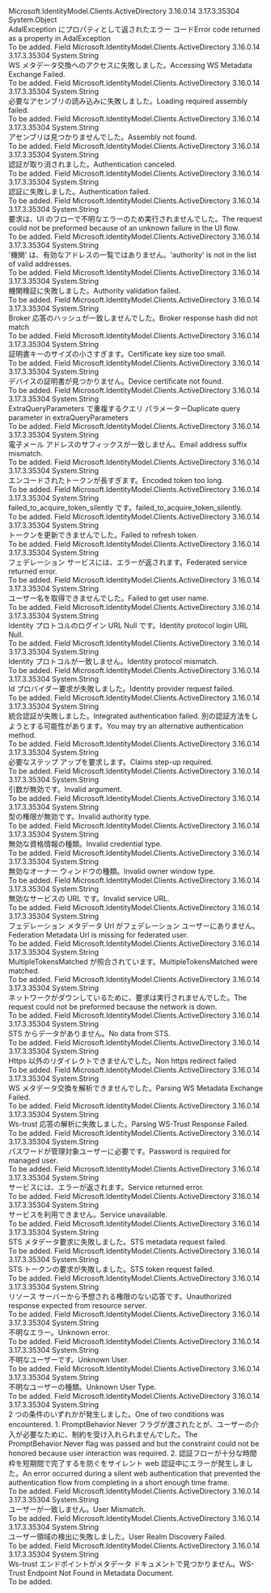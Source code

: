 <Type Name="AdalError" FullName="Microsoft.IdentityModel.Clients.ActiveDirectory.AdalError">
  <TypeSignature Language="C#" Value="public static class AdalError" />
  <TypeSignature Language="ILAsm" Value=".class public auto ansi abstract sealed beforefieldinit AdalError extends System.Object" />
  <TypeSignature Language="DocId" Value="T:Microsoft.IdentityModel.Clients.ActiveDirectory.AdalError" />
  <TypeSignature Language="VB.NET" Value="Public Class AdalError" />
  <TypeSignature Language="F#" Value="type AdalError = class" />
  <AssemblyInfo>
    <AssemblyName>Microsoft.IdentityModel.Clients.ActiveDirectory</AssemblyName>
    <AssemblyVersion>3.16.0.14</AssemblyVersion>
    <AssemblyVersion>3.17.3.35304</AssemblyVersion>
  </AssemblyInfo>
  <Base>
    <BaseTypeName>System.Object</BaseTypeName>
  </Base>
  <Interfaces />
  <Docs>
    <summary>
            <span data-ttu-id="854f4-101">AdalException にプロパティとして返されたエラー コード</span><span class="sxs-lookup"><span data-stu-id="854f4-101">Error code returned as a property in AdalException</span></span>
            </summary>
    <remarks>To be added.</remarks>
  </Docs>
  <Members>
    <Member MemberName="AccessingWsMetadataExchangeFailed">
      <MemberSignature Language="C#" Value="public const string AccessingWsMetadataExchangeFailed;" />
      <MemberSignature Language="ILAsm" Value=".field public static literal string AccessingWsMetadataExchangeFailed" />
      <MemberSignature Language="DocId" Value="F:Microsoft.IdentityModel.Clients.ActiveDirectory.AdalError.AccessingWsMetadataExchangeFailed" />
      <MemberSignature Language="VB.NET" Value="Public Const AccessingWsMetadataExchangeFailed As String " />
      <MemberSignature Language="F#" Value="val mutable AccessingWsMetadataExchangeFailed : string" Usage="Microsoft.IdentityModel.Clients.ActiveDirectory.AdalError.AccessingWsMetadataExchangeFailed" />
      <MemberType>Field</MemberType>
      <AssemblyInfo>
        <AssemblyName>Microsoft.IdentityModel.Clients.ActiveDirectory</AssemblyName>
        <AssemblyVersion>3.16.0.14</AssemblyVersion>
        <AssemblyVersion>3.17.3.35304</AssemblyVersion>
      </AssemblyInfo>
      <ReturnValue>
        <ReturnType>System.String</ReturnType>
      </ReturnValue>
      <Docs>
        <summary>
            <span data-ttu-id="854f4-102">WS メタデータ交換へのアクセスに失敗しました。</span><span class="sxs-lookup"><span data-stu-id="854f4-102">Accessing WS Metadata Exchange Failed.</span></span>
            </summary>
        <remarks>To be added.</remarks>
      </Docs>
    </Member>
    <Member MemberName="AssemblyLoadFailed">
      <MemberSignature Language="C#" Value="public const string AssemblyLoadFailed;" />
      <MemberSignature Language="ILAsm" Value=".field public static literal string AssemblyLoadFailed" />
      <MemberSignature Language="DocId" Value="F:Microsoft.IdentityModel.Clients.ActiveDirectory.AdalError.AssemblyLoadFailed" />
      <MemberSignature Language="VB.NET" Value="Public Const AssemblyLoadFailed As String " />
      <MemberSignature Language="F#" Value="val mutable AssemblyLoadFailed : string" Usage="Microsoft.IdentityModel.Clients.ActiveDirectory.AdalError.AssemblyLoadFailed" />
      <MemberType>Field</MemberType>
      <AssemblyInfo>
        <AssemblyName>Microsoft.IdentityModel.Clients.ActiveDirectory</AssemblyName>
        <AssemblyVersion>3.16.0.14</AssemblyVersion>
        <AssemblyVersion>3.17.3.35304</AssemblyVersion>
      </AssemblyInfo>
      <ReturnValue>
        <ReturnType>System.String</ReturnType>
      </ReturnValue>
      <Docs>
        <summary>
            <span data-ttu-id="854f4-103">必要なアセンブリの読み込みに失敗しました。</span><span class="sxs-lookup"><span data-stu-id="854f4-103">Loading required assembly failed.</span></span>
            </summary>
        <remarks>To be added.</remarks>
      </Docs>
    </Member>
    <Member MemberName="AssemblyNotFound">
      <MemberSignature Language="C#" Value="public const string AssemblyNotFound;" />
      <MemberSignature Language="ILAsm" Value=".field public static literal string AssemblyNotFound" />
      <MemberSignature Language="DocId" Value="F:Microsoft.IdentityModel.Clients.ActiveDirectory.AdalError.AssemblyNotFound" />
      <MemberSignature Language="VB.NET" Value="Public Const AssemblyNotFound As String " />
      <MemberSignature Language="F#" Value="val mutable AssemblyNotFound : string" Usage="Microsoft.IdentityModel.Clients.ActiveDirectory.AdalError.AssemblyNotFound" />
      <MemberType>Field</MemberType>
      <AssemblyInfo>
        <AssemblyName>Microsoft.IdentityModel.Clients.ActiveDirectory</AssemblyName>
        <AssemblyVersion>3.16.0.14</AssemblyVersion>
        <AssemblyVersion>3.17.3.35304</AssemblyVersion>
      </AssemblyInfo>
      <ReturnValue>
        <ReturnType>System.String</ReturnType>
      </ReturnValue>
      <Docs>
        <summary>
            <span data-ttu-id="854f4-104">アセンブリは見つかりませんでした。</span><span class="sxs-lookup"><span data-stu-id="854f4-104">Assembly not found.</span></span>
            </summary>
        <remarks>To be added.</remarks>
      </Docs>
    </Member>
    <Member MemberName="AuthenticationCanceled">
      <MemberSignature Language="C#" Value="public const string AuthenticationCanceled;" />
      <MemberSignature Language="ILAsm" Value=".field public static literal string AuthenticationCanceled" />
      <MemberSignature Language="DocId" Value="F:Microsoft.IdentityModel.Clients.ActiveDirectory.AdalError.AuthenticationCanceled" />
      <MemberSignature Language="VB.NET" Value="Public Const AuthenticationCanceled As String " />
      <MemberSignature Language="F#" Value="val mutable AuthenticationCanceled : string" Usage="Microsoft.IdentityModel.Clients.ActiveDirectory.AdalError.AuthenticationCanceled" />
      <MemberType>Field</MemberType>
      <AssemblyInfo>
        <AssemblyName>Microsoft.IdentityModel.Clients.ActiveDirectory</AssemblyName>
        <AssemblyVersion>3.16.0.14</AssemblyVersion>
        <AssemblyVersion>3.17.3.35304</AssemblyVersion>
      </AssemblyInfo>
      <ReturnValue>
        <ReturnType>System.String</ReturnType>
      </ReturnValue>
      <Docs>
        <summary>
            <span data-ttu-id="854f4-105">認証が取り消されました。</span><span class="sxs-lookup"><span data-stu-id="854f4-105">Authentication canceled.</span></span>
            </summary>
        <remarks>To be added.</remarks>
      </Docs>
    </Member>
    <Member MemberName="AuthenticationFailed">
      <MemberSignature Language="C#" Value="public const string AuthenticationFailed;" />
      <MemberSignature Language="ILAsm" Value=".field public static literal string AuthenticationFailed" />
      <MemberSignature Language="DocId" Value="F:Microsoft.IdentityModel.Clients.ActiveDirectory.AdalError.AuthenticationFailed" />
      <MemberSignature Language="VB.NET" Value="Public Const AuthenticationFailed As String " />
      <MemberSignature Language="F#" Value="val mutable AuthenticationFailed : string" Usage="Microsoft.IdentityModel.Clients.ActiveDirectory.AdalError.AuthenticationFailed" />
      <MemberType>Field</MemberType>
      <AssemblyInfo>
        <AssemblyName>Microsoft.IdentityModel.Clients.ActiveDirectory</AssemblyName>
        <AssemblyVersion>3.16.0.14</AssemblyVersion>
        <AssemblyVersion>3.17.3.35304</AssemblyVersion>
      </AssemblyInfo>
      <ReturnValue>
        <ReturnType>System.String</ReturnType>
      </ReturnValue>
      <Docs>
        <summary>
            <span data-ttu-id="854f4-106">認証に失敗しました。</span><span class="sxs-lookup"><span data-stu-id="854f4-106">Authentication failed.</span></span>
            </summary>
        <remarks>To be added.</remarks>
      </Docs>
    </Member>
    <Member MemberName="AuthenticationUiFailed">
      <MemberSignature Language="C#" Value="public const string AuthenticationUiFailed;" />
      <MemberSignature Language="ILAsm" Value=".field public static literal string AuthenticationUiFailed" />
      <MemberSignature Language="DocId" Value="F:Microsoft.IdentityModel.Clients.ActiveDirectory.AdalError.AuthenticationUiFailed" />
      <MemberSignature Language="VB.NET" Value="Public Const AuthenticationUiFailed As String " />
      <MemberSignature Language="F#" Value="val mutable AuthenticationUiFailed : string" Usage="Microsoft.IdentityModel.Clients.ActiveDirectory.AdalError.AuthenticationUiFailed" />
      <MemberType>Field</MemberType>
      <AssemblyInfo>
        <AssemblyName>Microsoft.IdentityModel.Clients.ActiveDirectory</AssemblyName>
        <AssemblyVersion>3.16.0.14</AssemblyVersion>
        <AssemblyVersion>3.17.3.35304</AssemblyVersion>
      </AssemblyInfo>
      <ReturnValue>
        <ReturnType>System.String</ReturnType>
      </ReturnValue>
      <Docs>
        <summary>
            <span data-ttu-id="854f4-107">要求は、UI のフローで不明なエラーのため実行されませんでした。</span><span class="sxs-lookup"><span data-stu-id="854f4-107">The request could not be preformed because of an unknown failure in the UI flow.</span></span>
            </summary>
        <remarks>To be added.</remarks>
      </Docs>
    </Member>
    <Member MemberName="AuthorityNotInValidList">
      <MemberSignature Language="C#" Value="public const string AuthorityNotInValidList;" />
      <MemberSignature Language="ILAsm" Value=".field public static literal string AuthorityNotInValidList" />
      <MemberSignature Language="DocId" Value="F:Microsoft.IdentityModel.Clients.ActiveDirectory.AdalError.AuthorityNotInValidList" />
      <MemberSignature Language="VB.NET" Value="Public Const AuthorityNotInValidList As String " />
      <MemberSignature Language="F#" Value="val mutable AuthorityNotInValidList : string" Usage="Microsoft.IdentityModel.Clients.ActiveDirectory.AdalError.AuthorityNotInValidList" />
      <MemberType>Field</MemberType>
      <AssemblyInfo>
        <AssemblyName>Microsoft.IdentityModel.Clients.ActiveDirectory</AssemblyName>
        <AssemblyVersion>3.16.0.14</AssemblyVersion>
        <AssemblyVersion>3.17.3.35304</AssemblyVersion>
      </AssemblyInfo>
      <ReturnValue>
        <ReturnType>System.String</ReturnType>
      </ReturnValue>
      <Docs>
        <summary>
            <span data-ttu-id="854f4-108">'機関' は、有効なアドレスの一覧ではありません。</span><span class="sxs-lookup"><span data-stu-id="854f4-108">'authority' is not in the list of valid addresses.</span></span>
            </summary>
        <remarks>To be added.</remarks>
      </Docs>
    </Member>
    <Member MemberName="AuthorityValidationFailed">
      <MemberSignature Language="C#" Value="public const string AuthorityValidationFailed;" />
      <MemberSignature Language="ILAsm" Value=".field public static literal string AuthorityValidationFailed" />
      <MemberSignature Language="DocId" Value="F:Microsoft.IdentityModel.Clients.ActiveDirectory.AdalError.AuthorityValidationFailed" />
      <MemberSignature Language="VB.NET" Value="Public Const AuthorityValidationFailed As String " />
      <MemberSignature Language="F#" Value="val mutable AuthorityValidationFailed : string" Usage="Microsoft.IdentityModel.Clients.ActiveDirectory.AdalError.AuthorityValidationFailed" />
      <MemberType>Field</MemberType>
      <AssemblyInfo>
        <AssemblyName>Microsoft.IdentityModel.Clients.ActiveDirectory</AssemblyName>
        <AssemblyVersion>3.16.0.14</AssemblyVersion>
        <AssemblyVersion>3.17.3.35304</AssemblyVersion>
      </AssemblyInfo>
      <ReturnValue>
        <ReturnType>System.String</ReturnType>
      </ReturnValue>
      <Docs>
        <summary>
            <span data-ttu-id="854f4-109">機関検証に失敗しました。</span><span class="sxs-lookup"><span data-stu-id="854f4-109">Authority validation failed.</span></span>
            </summary>
        <remarks>To be added.</remarks>
      </Docs>
    </Member>
    <Member MemberName="BrokerReponseHashMismatch">
      <MemberSignature Language="C#" Value="public const string BrokerReponseHashMismatch;" />
      <MemberSignature Language="ILAsm" Value=".field public static literal string BrokerReponseHashMismatch" />
      <MemberSignature Language="DocId" Value="F:Microsoft.IdentityModel.Clients.ActiveDirectory.AdalError.BrokerReponseHashMismatch" />
      <MemberSignature Language="VB.NET" Value="Public Const BrokerReponseHashMismatch As String " />
      <MemberSignature Language="F#" Value="val mutable BrokerReponseHashMismatch : string" Usage="Microsoft.IdentityModel.Clients.ActiveDirectory.AdalError.BrokerReponseHashMismatch" />
      <MemberType>Field</MemberType>
      <AssemblyInfo>
        <AssemblyName>Microsoft.IdentityModel.Clients.ActiveDirectory</AssemblyName>
        <AssemblyVersion>3.16.0.14</AssemblyVersion>
        <AssemblyVersion>3.17.3.35304</AssemblyVersion>
      </AssemblyInfo>
      <ReturnValue>
        <ReturnType>System.String</ReturnType>
      </ReturnValue>
      <Docs>
        <summary>
            <span data-ttu-id="854f4-110">Broker 応答のハッシュが一致しませんでした。</span><span class="sxs-lookup"><span data-stu-id="854f4-110">Broker response hash did not match</span></span>
            </summary>
        <remarks>To be added.</remarks>
      </Docs>
    </Member>
    <Member MemberName="CertificateKeySizeTooSmall">
      <MemberSignature Language="C#" Value="public const string CertificateKeySizeTooSmall;" />
      <MemberSignature Language="ILAsm" Value=".field public static literal string CertificateKeySizeTooSmall" />
      <MemberSignature Language="DocId" Value="F:Microsoft.IdentityModel.Clients.ActiveDirectory.AdalError.CertificateKeySizeTooSmall" />
      <MemberSignature Language="VB.NET" Value="Public Const CertificateKeySizeTooSmall As String " />
      <MemberSignature Language="F#" Value="val mutable CertificateKeySizeTooSmall : string" Usage="Microsoft.IdentityModel.Clients.ActiveDirectory.AdalError.CertificateKeySizeTooSmall" />
      <MemberType>Field</MemberType>
      <AssemblyInfo>
        <AssemblyName>Microsoft.IdentityModel.Clients.ActiveDirectory</AssemblyName>
        <AssemblyVersion>3.16.0.14</AssemblyVersion>
        <AssemblyVersion>3.17.3.35304</AssemblyVersion>
      </AssemblyInfo>
      <ReturnValue>
        <ReturnType>System.String</ReturnType>
      </ReturnValue>
      <Docs>
        <summary>
            <span data-ttu-id="854f4-111">証明書キーのサイズの小さすぎます。</span><span class="sxs-lookup"><span data-stu-id="854f4-111">Certificate key size too small.</span></span>
            </summary>
        <remarks>To be added.</remarks>
      </Docs>
    </Member>
    <Member MemberName="DeviceCertificateNotFound">
      <MemberSignature Language="C#" Value="public const string DeviceCertificateNotFound;" />
      <MemberSignature Language="ILAsm" Value=".field public static literal string DeviceCertificateNotFound" />
      <MemberSignature Language="DocId" Value="F:Microsoft.IdentityModel.Clients.ActiveDirectory.AdalError.DeviceCertificateNotFound" />
      <MemberSignature Language="VB.NET" Value="Public Const DeviceCertificateNotFound As String " />
      <MemberSignature Language="F#" Value="val mutable DeviceCertificateNotFound : string" Usage="Microsoft.IdentityModel.Clients.ActiveDirectory.AdalError.DeviceCertificateNotFound" />
      <MemberType>Field</MemberType>
      <AssemblyInfo>
        <AssemblyName>Microsoft.IdentityModel.Clients.ActiveDirectory</AssemblyName>
        <AssemblyVersion>3.16.0.14</AssemblyVersion>
        <AssemblyVersion>3.17.3.35304</AssemblyVersion>
      </AssemblyInfo>
      <ReturnValue>
        <ReturnType>System.String</ReturnType>
      </ReturnValue>
      <Docs>
        <summary>
            <span data-ttu-id="854f4-112">デバイスの証明書が見つかりません。</span><span class="sxs-lookup"><span data-stu-id="854f4-112">Device certificate not found.</span></span>
            </summary>
        <remarks>To be added.</remarks>
      </Docs>
    </Member>
    <Member MemberName="DuplicateQueryParameter">
      <MemberSignature Language="C#" Value="public const string DuplicateQueryParameter;" />
      <MemberSignature Language="ILAsm" Value=".field public static literal string DuplicateQueryParameter" />
      <MemberSignature Language="DocId" Value="F:Microsoft.IdentityModel.Clients.ActiveDirectory.AdalError.DuplicateQueryParameter" />
      <MemberSignature Language="VB.NET" Value="Public Const DuplicateQueryParameter As String " />
      <MemberSignature Language="F#" Value="val mutable DuplicateQueryParameter : string" Usage="Microsoft.IdentityModel.Clients.ActiveDirectory.AdalError.DuplicateQueryParameter" />
      <MemberType>Field</MemberType>
      <AssemblyInfo>
        <AssemblyName>Microsoft.IdentityModel.Clients.ActiveDirectory</AssemblyName>
        <AssemblyVersion>3.16.0.14</AssemblyVersion>
        <AssemblyVersion>3.17.3.35304</AssemblyVersion>
      </AssemblyInfo>
      <ReturnValue>
        <ReturnType>System.String</ReturnType>
      </ReturnValue>
      <Docs>
        <summary>
            <span data-ttu-id="854f4-113">ExtraQueryParameters で重複するクエリ パラメーター</span><span class="sxs-lookup"><span data-stu-id="854f4-113">Duplicate query parameter in extraQueryParameters</span></span>
            </summary>
        <remarks>To be added.</remarks>
      </Docs>
    </Member>
    <Member MemberName="EmailAddressSuffixMismatch">
      <MemberSignature Language="C#" Value="public const string EmailAddressSuffixMismatch;" />
      <MemberSignature Language="ILAsm" Value=".field public static literal string EmailAddressSuffixMismatch" />
      <MemberSignature Language="DocId" Value="F:Microsoft.IdentityModel.Clients.ActiveDirectory.AdalError.EmailAddressSuffixMismatch" />
      <MemberSignature Language="VB.NET" Value="Public Const EmailAddressSuffixMismatch As String " />
      <MemberSignature Language="F#" Value="val mutable EmailAddressSuffixMismatch : string" Usage="Microsoft.IdentityModel.Clients.ActiveDirectory.AdalError.EmailAddressSuffixMismatch" />
      <MemberType>Field</MemberType>
      <AssemblyInfo>
        <AssemblyName>Microsoft.IdentityModel.Clients.ActiveDirectory</AssemblyName>
        <AssemblyVersion>3.16.0.14</AssemblyVersion>
        <AssemblyVersion>3.17.3.35304</AssemblyVersion>
      </AssemblyInfo>
      <ReturnValue>
        <ReturnType>System.String</ReturnType>
      </ReturnValue>
      <Docs>
        <summary>
            <span data-ttu-id="854f4-114">電子メール アドレスのサフィックスが一致しません。</span><span class="sxs-lookup"><span data-stu-id="854f4-114">Email address suffix mismatch.</span></span>
            </summary>
        <remarks>To be added.</remarks>
      </Docs>
    </Member>
    <Member MemberName="EncodedTokenTooLong">
      <MemberSignature Language="C#" Value="public const string EncodedTokenTooLong;" />
      <MemberSignature Language="ILAsm" Value=".field public static literal string EncodedTokenTooLong" />
      <MemberSignature Language="DocId" Value="F:Microsoft.IdentityModel.Clients.ActiveDirectory.AdalError.EncodedTokenTooLong" />
      <MemberSignature Language="VB.NET" Value="Public Const EncodedTokenTooLong As String " />
      <MemberSignature Language="F#" Value="val mutable EncodedTokenTooLong : string" Usage="Microsoft.IdentityModel.Clients.ActiveDirectory.AdalError.EncodedTokenTooLong" />
      <MemberType>Field</MemberType>
      <AssemblyInfo>
        <AssemblyName>Microsoft.IdentityModel.Clients.ActiveDirectory</AssemblyName>
        <AssemblyVersion>3.16.0.14</AssemblyVersion>
        <AssemblyVersion>3.17.3.35304</AssemblyVersion>
      </AssemblyInfo>
      <ReturnValue>
        <ReturnType>System.String</ReturnType>
      </ReturnValue>
      <Docs>
        <summary>
            <span data-ttu-id="854f4-115">エンコードされたトークンが長すぎます。</span><span class="sxs-lookup"><span data-stu-id="854f4-115">Encoded token too long.</span></span>
            </summary>
        <remarks>To be added.</remarks>
      </Docs>
    </Member>
    <Member MemberName="FailedToAcquireTokenSilently">
      <MemberSignature Language="C#" Value="public const string FailedToAcquireTokenSilently;" />
      <MemberSignature Language="ILAsm" Value=".field public static literal string FailedToAcquireTokenSilently" />
      <MemberSignature Language="DocId" Value="F:Microsoft.IdentityModel.Clients.ActiveDirectory.AdalError.FailedToAcquireTokenSilently" />
      <MemberSignature Language="VB.NET" Value="Public Const FailedToAcquireTokenSilently As String " />
      <MemberSignature Language="F#" Value="val mutable FailedToAcquireTokenSilently : string" Usage="Microsoft.IdentityModel.Clients.ActiveDirectory.AdalError.FailedToAcquireTokenSilently" />
      <MemberType>Field</MemberType>
      <AssemblyInfo>
        <AssemblyName>Microsoft.IdentityModel.Clients.ActiveDirectory</AssemblyName>
        <AssemblyVersion>3.16.0.14</AssemblyVersion>
        <AssemblyVersion>3.17.3.35304</AssemblyVersion>
      </AssemblyInfo>
      <ReturnValue>
        <ReturnType>System.String</ReturnType>
      </ReturnValue>
      <Docs>
        <summary>
            <span data-ttu-id="854f4-116">failed_to_acquire_token_silently です。</span><span class="sxs-lookup"><span data-stu-id="854f4-116">failed_to_acquire_token_silently.</span></span>
            </summary>
        <remarks>To be added.</remarks>
      </Docs>
    </Member>
    <Member MemberName="FailedToRefreshToken">
      <MemberSignature Language="C#" Value="public const string FailedToRefreshToken;" />
      <MemberSignature Language="ILAsm" Value=".field public static literal string FailedToRefreshToken" />
      <MemberSignature Language="DocId" Value="F:Microsoft.IdentityModel.Clients.ActiveDirectory.AdalError.FailedToRefreshToken" />
      <MemberSignature Language="VB.NET" Value="Public Const FailedToRefreshToken As String " />
      <MemberSignature Language="F#" Value="val mutable FailedToRefreshToken : string" Usage="Microsoft.IdentityModel.Clients.ActiveDirectory.AdalError.FailedToRefreshToken" />
      <MemberType>Field</MemberType>
      <AssemblyInfo>
        <AssemblyName>Microsoft.IdentityModel.Clients.ActiveDirectory</AssemblyName>
        <AssemblyVersion>3.16.0.14</AssemblyVersion>
        <AssemblyVersion>3.17.3.35304</AssemblyVersion>
      </AssemblyInfo>
      <ReturnValue>
        <ReturnType>System.String</ReturnType>
      </ReturnValue>
      <Docs>
        <summary>
            <span data-ttu-id="854f4-117">トークンを更新できませんでした。</span><span class="sxs-lookup"><span data-stu-id="854f4-117">Failed to refresh token.</span></span>
            </summary>
        <remarks>To be added.</remarks>
      </Docs>
    </Member>
    <Member MemberName="FederatedServiceReturnedError">
      <MemberSignature Language="C#" Value="public const string FederatedServiceReturnedError;" />
      <MemberSignature Language="ILAsm" Value=".field public static literal string FederatedServiceReturnedError" />
      <MemberSignature Language="DocId" Value="F:Microsoft.IdentityModel.Clients.ActiveDirectory.AdalError.FederatedServiceReturnedError" />
      <MemberSignature Language="VB.NET" Value="Public Const FederatedServiceReturnedError As String " />
      <MemberSignature Language="F#" Value="val mutable FederatedServiceReturnedError : string" Usage="Microsoft.IdentityModel.Clients.ActiveDirectory.AdalError.FederatedServiceReturnedError" />
      <MemberType>Field</MemberType>
      <AssemblyInfo>
        <AssemblyName>Microsoft.IdentityModel.Clients.ActiveDirectory</AssemblyName>
        <AssemblyVersion>3.16.0.14</AssemblyVersion>
        <AssemblyVersion>3.17.3.35304</AssemblyVersion>
      </AssemblyInfo>
      <ReturnValue>
        <ReturnType>System.String</ReturnType>
      </ReturnValue>
      <Docs>
        <summary>
            <span data-ttu-id="854f4-118">フェデレーション サービスには、エラーが返されます。</span><span class="sxs-lookup"><span data-stu-id="854f4-118">Federated service returned error.</span></span>
            </summary>
        <remarks>To be added.</remarks>
      </Docs>
    </Member>
    <Member MemberName="GetUserNameFailed">
      <MemberSignature Language="C#" Value="public const string GetUserNameFailed;" />
      <MemberSignature Language="ILAsm" Value=".field public static literal string GetUserNameFailed" />
      <MemberSignature Language="DocId" Value="F:Microsoft.IdentityModel.Clients.ActiveDirectory.AdalError.GetUserNameFailed" />
      <MemberSignature Language="VB.NET" Value="Public Const GetUserNameFailed As String " />
      <MemberSignature Language="F#" Value="val mutable GetUserNameFailed : string" Usage="Microsoft.IdentityModel.Clients.ActiveDirectory.AdalError.GetUserNameFailed" />
      <MemberType>Field</MemberType>
      <AssemblyInfo>
        <AssemblyName>Microsoft.IdentityModel.Clients.ActiveDirectory</AssemblyName>
        <AssemblyVersion>3.16.0.14</AssemblyVersion>
        <AssemblyVersion>3.17.3.35304</AssemblyVersion>
      </AssemblyInfo>
      <ReturnValue>
        <ReturnType>System.String</ReturnType>
      </ReturnValue>
      <Docs>
        <summary>
            <span data-ttu-id="854f4-119">ユーザー名を取得できませんでした。</span><span class="sxs-lookup"><span data-stu-id="854f4-119">Failed to get user name.</span></span>
            </summary>
        <remarks>To be added.</remarks>
      </Docs>
    </Member>
    <Member MemberName="IdentityProtocolLoginUrlNull">
      <MemberSignature Language="C#" Value="public const string IdentityProtocolLoginUrlNull;" />
      <MemberSignature Language="ILAsm" Value=".field public static literal string IdentityProtocolLoginUrlNull" />
      <MemberSignature Language="DocId" Value="F:Microsoft.IdentityModel.Clients.ActiveDirectory.AdalError.IdentityProtocolLoginUrlNull" />
      <MemberSignature Language="VB.NET" Value="Public Const IdentityProtocolLoginUrlNull As String " />
      <MemberSignature Language="F#" Value="val mutable IdentityProtocolLoginUrlNull : string" Usage="Microsoft.IdentityModel.Clients.ActiveDirectory.AdalError.IdentityProtocolLoginUrlNull" />
      <MemberType>Field</MemberType>
      <AssemblyInfo>
        <AssemblyName>Microsoft.IdentityModel.Clients.ActiveDirectory</AssemblyName>
        <AssemblyVersion>3.16.0.14</AssemblyVersion>
        <AssemblyVersion>3.17.3.35304</AssemblyVersion>
      </AssemblyInfo>
      <ReturnValue>
        <ReturnType>System.String</ReturnType>
      </ReturnValue>
      <Docs>
        <summary>
            <span data-ttu-id="854f4-120">Identity プロトコルのログイン URL Null です。</span><span class="sxs-lookup"><span data-stu-id="854f4-120">Identity protocol login URL Null.</span></span>
            </summary>
        <remarks>To be added.</remarks>
      </Docs>
    </Member>
    <Member MemberName="IdentityProtocolMismatch">
      <MemberSignature Language="C#" Value="public const string IdentityProtocolMismatch;" />
      <MemberSignature Language="ILAsm" Value=".field public static literal string IdentityProtocolMismatch" />
      <MemberSignature Language="DocId" Value="F:Microsoft.IdentityModel.Clients.ActiveDirectory.AdalError.IdentityProtocolMismatch" />
      <MemberSignature Language="VB.NET" Value="Public Const IdentityProtocolMismatch As String " />
      <MemberSignature Language="F#" Value="val mutable IdentityProtocolMismatch : string" Usage="Microsoft.IdentityModel.Clients.ActiveDirectory.AdalError.IdentityProtocolMismatch" />
      <MemberType>Field</MemberType>
      <AssemblyInfo>
        <AssemblyName>Microsoft.IdentityModel.Clients.ActiveDirectory</AssemblyName>
        <AssemblyVersion>3.16.0.14</AssemblyVersion>
        <AssemblyVersion>3.17.3.35304</AssemblyVersion>
      </AssemblyInfo>
      <ReturnValue>
        <ReturnType>System.String</ReturnType>
      </ReturnValue>
      <Docs>
        <summary>
            <span data-ttu-id="854f4-121">Identity プロトコルが一致しません。</span><span class="sxs-lookup"><span data-stu-id="854f4-121">Identity protocol mismatch.</span></span>
            </summary>
        <remarks>To be added.</remarks>
      </Docs>
    </Member>
    <Member MemberName="IdentityProviderRequestFailed">
      <MemberSignature Language="C#" Value="public const string IdentityProviderRequestFailed;" />
      <MemberSignature Language="ILAsm" Value=".field public static literal string IdentityProviderRequestFailed" />
      <MemberSignature Language="DocId" Value="F:Microsoft.IdentityModel.Clients.ActiveDirectory.AdalError.IdentityProviderRequestFailed" />
      <MemberSignature Language="VB.NET" Value="Public Const IdentityProviderRequestFailed As String " />
      <MemberSignature Language="F#" Value="val mutable IdentityProviderRequestFailed : string" Usage="Microsoft.IdentityModel.Clients.ActiveDirectory.AdalError.IdentityProviderRequestFailed" />
      <MemberType>Field</MemberType>
      <AssemblyInfo>
        <AssemblyName>Microsoft.IdentityModel.Clients.ActiveDirectory</AssemblyName>
        <AssemblyVersion>3.16.0.14</AssemblyVersion>
        <AssemblyVersion>3.17.3.35304</AssemblyVersion>
      </AssemblyInfo>
      <ReturnValue>
        <ReturnType>System.String</ReturnType>
      </ReturnValue>
      <Docs>
        <summary>
            <span data-ttu-id="854f4-122">Id プロバイダー要求が失敗しました。</span><span class="sxs-lookup"><span data-stu-id="854f4-122">Identity provider request failed.</span></span>
            </summary>
        <remarks>To be added.</remarks>
      </Docs>
    </Member>
    <Member MemberName="IntegratedAuthFailed">
      <MemberSignature Language="C#" Value="public const string IntegratedAuthFailed;" />
      <MemberSignature Language="ILAsm" Value=".field public static literal string IntegratedAuthFailed" />
      <MemberSignature Language="DocId" Value="F:Microsoft.IdentityModel.Clients.ActiveDirectory.AdalError.IntegratedAuthFailed" />
      <MemberSignature Language="VB.NET" Value="Public Const IntegratedAuthFailed As String " />
      <MemberSignature Language="F#" Value="val mutable IntegratedAuthFailed : string" Usage="Microsoft.IdentityModel.Clients.ActiveDirectory.AdalError.IntegratedAuthFailed" />
      <MemberType>Field</MemberType>
      <AssemblyInfo>
        <AssemblyName>Microsoft.IdentityModel.Clients.ActiveDirectory</AssemblyName>
        <AssemblyVersion>3.16.0.14</AssemblyVersion>
        <AssemblyVersion>3.17.3.35304</AssemblyVersion>
      </AssemblyInfo>
      <ReturnValue>
        <ReturnType>System.String</ReturnType>
      </ReturnValue>
      <Docs>
        <summary>
            <span data-ttu-id="854f4-123">統合認証が失敗しました。</span><span class="sxs-lookup"><span data-stu-id="854f4-123">Integrated authentication failed.</span></span> <span data-ttu-id="854f4-124">別の認証方法をしようとする可能性があります。</span><span class="sxs-lookup"><span data-stu-id="854f4-124">You may try an alternative authentication method.</span></span>
            </summary>
        <remarks>To be added.</remarks>
      </Docs>
    </Member>
    <Member MemberName="InteractionRequired">
      <MemberSignature Language="C#" Value="public const string InteractionRequired;" />
      <MemberSignature Language="ILAsm" Value=".field public static literal string InteractionRequired" />
      <MemberSignature Language="DocId" Value="F:Microsoft.IdentityModel.Clients.ActiveDirectory.AdalError.InteractionRequired" />
      <MemberSignature Language="VB.NET" Value="Public Const InteractionRequired As String " />
      <MemberSignature Language="F#" Value="val mutable InteractionRequired : string" Usage="Microsoft.IdentityModel.Clients.ActiveDirectory.AdalError.InteractionRequired" />
      <MemberType>Field</MemberType>
      <AssemblyInfo>
        <AssemblyName>Microsoft.IdentityModel.Clients.ActiveDirectory</AssemblyName>
        <AssemblyVersion>3.16.0.14</AssemblyVersion>
        <AssemblyVersion>3.17.3.35304</AssemblyVersion>
      </AssemblyInfo>
      <ReturnValue>
        <ReturnType>System.String</ReturnType>
      </ReturnValue>
      <Docs>
        <summary>
            <span data-ttu-id="854f4-125">必要なステップ アップを要求します。</span><span class="sxs-lookup"><span data-stu-id="854f4-125">Claims step-up required.</span></span>
            </summary>
        <remarks>To be added.</remarks>
      </Docs>
    </Member>
    <Member MemberName="InvalidArgument">
      <MemberSignature Language="C#" Value="public const string InvalidArgument;" />
      <MemberSignature Language="ILAsm" Value=".field public static literal string InvalidArgument" />
      <MemberSignature Language="DocId" Value="F:Microsoft.IdentityModel.Clients.ActiveDirectory.AdalError.InvalidArgument" />
      <MemberSignature Language="VB.NET" Value="Public Const InvalidArgument As String " />
      <MemberSignature Language="F#" Value="val mutable InvalidArgument : string" Usage="Microsoft.IdentityModel.Clients.ActiveDirectory.AdalError.InvalidArgument" />
      <MemberType>Field</MemberType>
      <AssemblyInfo>
        <AssemblyName>Microsoft.IdentityModel.Clients.ActiveDirectory</AssemblyName>
        <AssemblyVersion>3.16.0.14</AssemblyVersion>
        <AssemblyVersion>3.17.3.35304</AssemblyVersion>
      </AssemblyInfo>
      <ReturnValue>
        <ReturnType>System.String</ReturnType>
      </ReturnValue>
      <Docs>
        <summary>
            <span data-ttu-id="854f4-126">引数が無効です。</span><span class="sxs-lookup"><span data-stu-id="854f4-126">Invalid argument.</span></span>
            </summary>
        <remarks>To be added.</remarks>
      </Docs>
    </Member>
    <Member MemberName="InvalidAuthorityType">
      <MemberSignature Language="C#" Value="public const string InvalidAuthorityType;" />
      <MemberSignature Language="ILAsm" Value=".field public static literal string InvalidAuthorityType" />
      <MemberSignature Language="DocId" Value="F:Microsoft.IdentityModel.Clients.ActiveDirectory.AdalError.InvalidAuthorityType" />
      <MemberSignature Language="VB.NET" Value="Public Const InvalidAuthorityType As String " />
      <MemberSignature Language="F#" Value="val mutable InvalidAuthorityType : string" Usage="Microsoft.IdentityModel.Clients.ActiveDirectory.AdalError.InvalidAuthorityType" />
      <MemberType>Field</MemberType>
      <AssemblyInfo>
        <AssemblyName>Microsoft.IdentityModel.Clients.ActiveDirectory</AssemblyName>
        <AssemblyVersion>3.16.0.14</AssemblyVersion>
        <AssemblyVersion>3.17.3.35304</AssemblyVersion>
      </AssemblyInfo>
      <ReturnValue>
        <ReturnType>System.String</ReturnType>
      </ReturnValue>
      <Docs>
        <summary>
            <span data-ttu-id="854f4-127">型の権限が無効です。</span><span class="sxs-lookup"><span data-stu-id="854f4-127">Invalid authority type.</span></span>
            </summary>
        <remarks>To be added.</remarks>
      </Docs>
    </Member>
    <Member MemberName="InvalidCredentialType">
      <MemberSignature Language="C#" Value="public const string InvalidCredentialType;" />
      <MemberSignature Language="ILAsm" Value=".field public static literal string InvalidCredentialType" />
      <MemberSignature Language="DocId" Value="F:Microsoft.IdentityModel.Clients.ActiveDirectory.AdalError.InvalidCredentialType" />
      <MemberSignature Language="VB.NET" Value="Public Const InvalidCredentialType As String " />
      <MemberSignature Language="F#" Value="val mutable InvalidCredentialType : string" Usage="Microsoft.IdentityModel.Clients.ActiveDirectory.AdalError.InvalidCredentialType" />
      <MemberType>Field</MemberType>
      <AssemblyInfo>
        <AssemblyName>Microsoft.IdentityModel.Clients.ActiveDirectory</AssemblyName>
        <AssemblyVersion>3.16.0.14</AssemblyVersion>
        <AssemblyVersion>3.17.3.35304</AssemblyVersion>
      </AssemblyInfo>
      <ReturnValue>
        <ReturnType>System.String</ReturnType>
      </ReturnValue>
      <Docs>
        <summary>
            <span data-ttu-id="854f4-128">無効な資格情報の種類。</span><span class="sxs-lookup"><span data-stu-id="854f4-128">Invalid credential type.</span></span>
            </summary>
        <remarks>To be added.</remarks>
      </Docs>
    </Member>
    <Member MemberName="InvalidOwnerWindowType">
      <MemberSignature Language="C#" Value="public const string InvalidOwnerWindowType;" />
      <MemberSignature Language="ILAsm" Value=".field public static literal string InvalidOwnerWindowType" />
      <MemberSignature Language="DocId" Value="F:Microsoft.IdentityModel.Clients.ActiveDirectory.AdalError.InvalidOwnerWindowType" />
      <MemberSignature Language="VB.NET" Value="Public Const InvalidOwnerWindowType As String " />
      <MemberSignature Language="F#" Value="val mutable InvalidOwnerWindowType : string" Usage="Microsoft.IdentityModel.Clients.ActiveDirectory.AdalError.InvalidOwnerWindowType" />
      <MemberType>Field</MemberType>
      <AssemblyInfo>
        <AssemblyName>Microsoft.IdentityModel.Clients.ActiveDirectory</AssemblyName>
        <AssemblyVersion>3.16.0.14</AssemblyVersion>
        <AssemblyVersion>3.17.3.35304</AssemblyVersion>
      </AssemblyInfo>
      <ReturnValue>
        <ReturnType>System.String</ReturnType>
      </ReturnValue>
      <Docs>
        <summary>
            <span data-ttu-id="854f4-129">無効なオーナー ウィンドウの種類。</span><span class="sxs-lookup"><span data-stu-id="854f4-129">Invalid owner window type.</span></span>
            </summary>
        <remarks>To be added.</remarks>
      </Docs>
    </Member>
    <Member MemberName="InvalidServiceUrl">
      <MemberSignature Language="C#" Value="public const string InvalidServiceUrl;" />
      <MemberSignature Language="ILAsm" Value=".field public static literal string InvalidServiceUrl" />
      <MemberSignature Language="DocId" Value="F:Microsoft.IdentityModel.Clients.ActiveDirectory.AdalError.InvalidServiceUrl" />
      <MemberSignature Language="VB.NET" Value="Public Const InvalidServiceUrl As String " />
      <MemberSignature Language="F#" Value="val mutable InvalidServiceUrl : string" Usage="Microsoft.IdentityModel.Clients.ActiveDirectory.AdalError.InvalidServiceUrl" />
      <MemberType>Field</MemberType>
      <AssemblyInfo>
        <AssemblyName>Microsoft.IdentityModel.Clients.ActiveDirectory</AssemblyName>
        <AssemblyVersion>3.16.0.14</AssemblyVersion>
        <AssemblyVersion>3.17.3.35304</AssemblyVersion>
      </AssemblyInfo>
      <ReturnValue>
        <ReturnType>System.String</ReturnType>
      </ReturnValue>
      <Docs>
        <summary>
            <span data-ttu-id="854f4-130">無効なサービスの URL です。</span><span class="sxs-lookup"><span data-stu-id="854f4-130">Invalid service URL.</span></span>
            </summary>
        <remarks>To be added.</remarks>
      </Docs>
    </Member>
    <Member MemberName="MissingFederationMetadataUrl">
      <MemberSignature Language="C#" Value="public const string MissingFederationMetadataUrl;" />
      <MemberSignature Language="ILAsm" Value=".field public static literal string MissingFederationMetadataUrl" />
      <MemberSignature Language="DocId" Value="F:Microsoft.IdentityModel.Clients.ActiveDirectory.AdalError.MissingFederationMetadataUrl" />
      <MemberSignature Language="VB.NET" Value="Public Const MissingFederationMetadataUrl As String " />
      <MemberSignature Language="F#" Value="val mutable MissingFederationMetadataUrl : string" Usage="Microsoft.IdentityModel.Clients.ActiveDirectory.AdalError.MissingFederationMetadataUrl" />
      <MemberType>Field</MemberType>
      <AssemblyInfo>
        <AssemblyName>Microsoft.IdentityModel.Clients.ActiveDirectory</AssemblyName>
        <AssemblyVersion>3.16.0.14</AssemblyVersion>
        <AssemblyVersion>3.17.3.35304</AssemblyVersion>
      </AssemblyInfo>
      <ReturnValue>
        <ReturnType>System.String</ReturnType>
      </ReturnValue>
      <Docs>
        <summary>
            <span data-ttu-id="854f4-131">フェデレーション メタデータ Url がフェデレーション ユーザーにありません。</span><span class="sxs-lookup"><span data-stu-id="854f4-131">Federation Metadata Url is missing for federated user.</span></span>
            </summary>
        <remarks>To be added.</remarks>
      </Docs>
    </Member>
    <Member MemberName="MultipleTokensMatched">
      <MemberSignature Language="C#" Value="public const string MultipleTokensMatched;" />
      <MemberSignature Language="ILAsm" Value=".field public static literal string MultipleTokensMatched" />
      <MemberSignature Language="DocId" Value="F:Microsoft.IdentityModel.Clients.ActiveDirectory.AdalError.MultipleTokensMatched" />
      <MemberSignature Language="VB.NET" Value="Public Const MultipleTokensMatched As String " />
      <MemberSignature Language="F#" Value="val mutable MultipleTokensMatched : string" Usage="Microsoft.IdentityModel.Clients.ActiveDirectory.AdalError.MultipleTokensMatched" />
      <MemberType>Field</MemberType>
      <AssemblyInfo>
        <AssemblyName>Microsoft.IdentityModel.Clients.ActiveDirectory</AssemblyName>
        <AssemblyVersion>3.16.0.14</AssemblyVersion>
        <AssemblyVersion>3.17.3.35304</AssemblyVersion>
      </AssemblyInfo>
      <ReturnValue>
        <ReturnType>System.String</ReturnType>
      </ReturnValue>
      <Docs>
        <summary>
            <span data-ttu-id="854f4-132">MultipleTokensMatched が照合されています。</span><span class="sxs-lookup"><span data-stu-id="854f4-132">MultipleTokensMatched were matched.</span></span>
            </summary>
        <remarks>To be added.</remarks>
      </Docs>
    </Member>
    <Member MemberName="NetworkNotAvailable">
      <MemberSignature Language="C#" Value="public const string NetworkNotAvailable;" />
      <MemberSignature Language="ILAsm" Value=".field public static literal string NetworkNotAvailable" />
      <MemberSignature Language="DocId" Value="F:Microsoft.IdentityModel.Clients.ActiveDirectory.AdalError.NetworkNotAvailable" />
      <MemberSignature Language="VB.NET" Value="Public Const NetworkNotAvailable As String " />
      <MemberSignature Language="F#" Value="val mutable NetworkNotAvailable : string" Usage="Microsoft.IdentityModel.Clients.ActiveDirectory.AdalError.NetworkNotAvailable" />
      <MemberType>Field</MemberType>
      <AssemblyInfo>
        <AssemblyName>Microsoft.IdentityModel.Clients.ActiveDirectory</AssemblyName>
        <AssemblyVersion>3.16.0.14</AssemblyVersion>
        <AssemblyVersion>3.17.3.35304</AssemblyVersion>
      </AssemblyInfo>
      <ReturnValue>
        <ReturnType>System.String</ReturnType>
      </ReturnValue>
      <Docs>
        <summary>
            <span data-ttu-id="854f4-133">ネットワークがダウンしているために、要求は実行されませんでした。</span><span class="sxs-lookup"><span data-stu-id="854f4-133">The request could not be preformed because the network is down.</span></span>
            </summary>
        <remarks>To be added.</remarks>
      </Docs>
    </Member>
    <Member MemberName="NoDataFromSts">
      <MemberSignature Language="C#" Value="public const string NoDataFromSts;" />
      <MemberSignature Language="ILAsm" Value=".field public static literal string NoDataFromSts" />
      <MemberSignature Language="DocId" Value="F:Microsoft.IdentityModel.Clients.ActiveDirectory.AdalError.NoDataFromSts" />
      <MemberSignature Language="VB.NET" Value="Public Const NoDataFromSts As String " />
      <MemberSignature Language="F#" Value="val mutable NoDataFromSts : string" Usage="Microsoft.IdentityModel.Clients.ActiveDirectory.AdalError.NoDataFromSts" />
      <MemberType>Field</MemberType>
      <AssemblyInfo>
        <AssemblyName>Microsoft.IdentityModel.Clients.ActiveDirectory</AssemblyName>
        <AssemblyVersion>3.16.0.14</AssemblyVersion>
        <AssemblyVersion>3.17.3.35304</AssemblyVersion>
      </AssemblyInfo>
      <ReturnValue>
        <ReturnType>System.String</ReturnType>
      </ReturnValue>
      <Docs>
        <summary>
            <span data-ttu-id="854f4-134">STS からデータがありません。</span><span class="sxs-lookup"><span data-stu-id="854f4-134">No data from STS.</span></span>
            </summary>
        <remarks>To be added.</remarks>
      </Docs>
    </Member>
    <Member MemberName="NonHttpsRedirectNotSupported">
      <MemberSignature Language="C#" Value="public const string NonHttpsRedirectNotSupported;" />
      <MemberSignature Language="ILAsm" Value=".field public static literal string NonHttpsRedirectNotSupported" />
      <MemberSignature Language="DocId" Value="F:Microsoft.IdentityModel.Clients.ActiveDirectory.AdalError.NonHttpsRedirectNotSupported" />
      <MemberSignature Language="VB.NET" Value="Public Const NonHttpsRedirectNotSupported As String " />
      <MemberSignature Language="F#" Value="val mutable NonHttpsRedirectNotSupported : string" Usage="Microsoft.IdentityModel.Clients.ActiveDirectory.AdalError.NonHttpsRedirectNotSupported" />
      <MemberType>Field</MemberType>
      <AssemblyInfo>
        <AssemblyName>Microsoft.IdentityModel.Clients.ActiveDirectory</AssemblyName>
        <AssemblyVersion>3.16.0.14</AssemblyVersion>
        <AssemblyVersion>3.17.3.35304</AssemblyVersion>
      </AssemblyInfo>
      <ReturnValue>
        <ReturnType>System.String</ReturnType>
      </ReturnValue>
      <Docs>
        <summary>
            <span data-ttu-id="854f4-135">Https 以外のリダイレクトできませんでした。</span><span class="sxs-lookup"><span data-stu-id="854f4-135">Non https redirect failed</span></span>
            </summary>
        <remarks>To be added.</remarks>
      </Docs>
    </Member>
    <Member MemberName="ParsingWsMetadataExchangeFailed">
      <MemberSignature Language="C#" Value="public const string ParsingWsMetadataExchangeFailed;" />
      <MemberSignature Language="ILAsm" Value=".field public static literal string ParsingWsMetadataExchangeFailed" />
      <MemberSignature Language="DocId" Value="F:Microsoft.IdentityModel.Clients.ActiveDirectory.AdalError.ParsingWsMetadataExchangeFailed" />
      <MemberSignature Language="VB.NET" Value="Public Const ParsingWsMetadataExchangeFailed As String " />
      <MemberSignature Language="F#" Value="val mutable ParsingWsMetadataExchangeFailed : string" Usage="Microsoft.IdentityModel.Clients.ActiveDirectory.AdalError.ParsingWsMetadataExchangeFailed" />
      <MemberType>Field</MemberType>
      <AssemblyInfo>
        <AssemblyName>Microsoft.IdentityModel.Clients.ActiveDirectory</AssemblyName>
        <AssemblyVersion>3.16.0.14</AssemblyVersion>
        <AssemblyVersion>3.17.3.35304</AssemblyVersion>
      </AssemblyInfo>
      <ReturnValue>
        <ReturnType>System.String</ReturnType>
      </ReturnValue>
      <Docs>
        <summary>
            <span data-ttu-id="854f4-136">WS メタデータ交換を解析できませんでした。</span><span class="sxs-lookup"><span data-stu-id="854f4-136">Parsing WS Metadata Exchange Failed.</span></span>
            </summary>
        <remarks>To be added.</remarks>
      </Docs>
    </Member>
    <Member MemberName="ParsingWsTrustResponseFailed">
      <MemberSignature Language="C#" Value="public const string ParsingWsTrustResponseFailed;" />
      <MemberSignature Language="ILAsm" Value=".field public static literal string ParsingWsTrustResponseFailed" />
      <MemberSignature Language="DocId" Value="F:Microsoft.IdentityModel.Clients.ActiveDirectory.AdalError.ParsingWsTrustResponseFailed" />
      <MemberSignature Language="VB.NET" Value="Public Const ParsingWsTrustResponseFailed As String " />
      <MemberSignature Language="F#" Value="val mutable ParsingWsTrustResponseFailed : string" Usage="Microsoft.IdentityModel.Clients.ActiveDirectory.AdalError.ParsingWsTrustResponseFailed" />
      <MemberType>Field</MemberType>
      <AssemblyInfo>
        <AssemblyName>Microsoft.IdentityModel.Clients.ActiveDirectory</AssemblyName>
        <AssemblyVersion>3.16.0.14</AssemblyVersion>
        <AssemblyVersion>3.17.3.35304</AssemblyVersion>
      </AssemblyInfo>
      <ReturnValue>
        <ReturnType>System.String</ReturnType>
      </ReturnValue>
      <Docs>
        <summary>
            <span data-ttu-id="854f4-137">Ws-trust 応答の解析に失敗しました。</span><span class="sxs-lookup"><span data-stu-id="854f4-137">Parsing WS-Trust Response Failed.</span></span>
            </summary>
        <remarks>To be added.</remarks>
      </Docs>
    </Member>
    <Member MemberName="PasswordRequiredForManagedUserError">
      <MemberSignature Language="C#" Value="public const string PasswordRequiredForManagedUserError;" />
      <MemberSignature Language="ILAsm" Value=".field public static literal string PasswordRequiredForManagedUserError" />
      <MemberSignature Language="DocId" Value="F:Microsoft.IdentityModel.Clients.ActiveDirectory.AdalError.PasswordRequiredForManagedUserError" />
      <MemberSignature Language="VB.NET" Value="Public Const PasswordRequiredForManagedUserError As String " />
      <MemberSignature Language="F#" Value="val mutable PasswordRequiredForManagedUserError : string" Usage="Microsoft.IdentityModel.Clients.ActiveDirectory.AdalError.PasswordRequiredForManagedUserError" />
      <MemberType>Field</MemberType>
      <AssemblyInfo>
        <AssemblyName>Microsoft.IdentityModel.Clients.ActiveDirectory</AssemblyName>
        <AssemblyVersion>3.16.0.14</AssemblyVersion>
        <AssemblyVersion>3.17.3.35304</AssemblyVersion>
      </AssemblyInfo>
      <ReturnValue>
        <ReturnType>System.String</ReturnType>
      </ReturnValue>
      <Docs>
        <summary>
            <span data-ttu-id="854f4-138">パスワードが管理対象ユーザーに必要です。</span><span class="sxs-lookup"><span data-stu-id="854f4-138">Password is required for managed user.</span></span>
            </summary>
        <remarks>To be added.</remarks>
      </Docs>
    </Member>
    <Member MemberName="ServiceReturnedError">
      <MemberSignature Language="C#" Value="public const string ServiceReturnedError;" />
      <MemberSignature Language="ILAsm" Value=".field public static literal string ServiceReturnedError" />
      <MemberSignature Language="DocId" Value="F:Microsoft.IdentityModel.Clients.ActiveDirectory.AdalError.ServiceReturnedError" />
      <MemberSignature Language="VB.NET" Value="Public Const ServiceReturnedError As String " />
      <MemberSignature Language="F#" Value="val mutable ServiceReturnedError : string" Usage="Microsoft.IdentityModel.Clients.ActiveDirectory.AdalError.ServiceReturnedError" />
      <MemberType>Field</MemberType>
      <AssemblyInfo>
        <AssemblyName>Microsoft.IdentityModel.Clients.ActiveDirectory</AssemblyName>
        <AssemblyVersion>3.16.0.14</AssemblyVersion>
        <AssemblyVersion>3.17.3.35304</AssemblyVersion>
      </AssemblyInfo>
      <ReturnValue>
        <ReturnType>System.String</ReturnType>
      </ReturnValue>
      <Docs>
        <summary>
            <span data-ttu-id="854f4-139">サービスには、エラーが返されます。</span><span class="sxs-lookup"><span data-stu-id="854f4-139">Service returned error.</span></span>
            </summary>
        <remarks>To be added.</remarks>
      </Docs>
    </Member>
    <Member MemberName="ServiceUnavailable">
      <MemberSignature Language="C#" Value="public const string ServiceUnavailable;" />
      <MemberSignature Language="ILAsm" Value=".field public static literal string ServiceUnavailable" />
      <MemberSignature Language="DocId" Value="F:Microsoft.IdentityModel.Clients.ActiveDirectory.AdalError.ServiceUnavailable" />
      <MemberSignature Language="VB.NET" Value="Public Const ServiceUnavailable As String " />
      <MemberSignature Language="F#" Value="val mutable ServiceUnavailable : string" Usage="Microsoft.IdentityModel.Clients.ActiveDirectory.AdalError.ServiceUnavailable" />
      <MemberType>Field</MemberType>
      <AssemblyInfo>
        <AssemblyName>Microsoft.IdentityModel.Clients.ActiveDirectory</AssemblyName>
        <AssemblyVersion>3.16.0.14</AssemblyVersion>
        <AssemblyVersion>3.17.3.35304</AssemblyVersion>
      </AssemblyInfo>
      <ReturnValue>
        <ReturnType>System.String</ReturnType>
      </ReturnValue>
      <Docs>
        <summary>
            <span data-ttu-id="854f4-140">サービスを利用できません。</span><span class="sxs-lookup"><span data-stu-id="854f4-140">Service unavailable.</span></span>
            </summary>
        <remarks>To be added.</remarks>
      </Docs>
    </Member>
    <Member MemberName="StsMetadataRequestFailed">
      <MemberSignature Language="C#" Value="public const string StsMetadataRequestFailed;" />
      <MemberSignature Language="ILAsm" Value=".field public static literal string StsMetadataRequestFailed" />
      <MemberSignature Language="DocId" Value="F:Microsoft.IdentityModel.Clients.ActiveDirectory.AdalError.StsMetadataRequestFailed" />
      <MemberSignature Language="VB.NET" Value="Public Const StsMetadataRequestFailed As String " />
      <MemberSignature Language="F#" Value="val mutable StsMetadataRequestFailed : string" Usage="Microsoft.IdentityModel.Clients.ActiveDirectory.AdalError.StsMetadataRequestFailed" />
      <MemberType>Field</MemberType>
      <AssemblyInfo>
        <AssemblyName>Microsoft.IdentityModel.Clients.ActiveDirectory</AssemblyName>
        <AssemblyVersion>3.16.0.14</AssemblyVersion>
        <AssemblyVersion>3.17.3.35304</AssemblyVersion>
      </AssemblyInfo>
      <ReturnValue>
        <ReturnType>System.String</ReturnType>
      </ReturnValue>
      <Docs>
        <summary>
            <span data-ttu-id="854f4-141">STS メタデータ要求に失敗しました。</span><span class="sxs-lookup"><span data-stu-id="854f4-141">STS metadata request failed.</span></span>
            </summary>
        <remarks>To be added.</remarks>
      </Docs>
    </Member>
    <Member MemberName="StsTokenRequestFailed">
      <MemberSignature Language="C#" Value="public const string StsTokenRequestFailed;" />
      <MemberSignature Language="ILAsm" Value=".field public static literal string StsTokenRequestFailed" />
      <MemberSignature Language="DocId" Value="F:Microsoft.IdentityModel.Clients.ActiveDirectory.AdalError.StsTokenRequestFailed" />
      <MemberSignature Language="VB.NET" Value="Public Const StsTokenRequestFailed As String " />
      <MemberSignature Language="F#" Value="val mutable StsTokenRequestFailed : string" Usage="Microsoft.IdentityModel.Clients.ActiveDirectory.AdalError.StsTokenRequestFailed" />
      <MemberType>Field</MemberType>
      <AssemblyInfo>
        <AssemblyName>Microsoft.IdentityModel.Clients.ActiveDirectory</AssemblyName>
        <AssemblyVersion>3.16.0.14</AssemblyVersion>
        <AssemblyVersion>3.17.3.35304</AssemblyVersion>
      </AssemblyInfo>
      <ReturnValue>
        <ReturnType>System.String</ReturnType>
      </ReturnValue>
      <Docs>
        <summary>
            <span data-ttu-id="854f4-142">STS トークンの要求が失敗しました。</span><span class="sxs-lookup"><span data-stu-id="854f4-142">STS token request failed.</span></span>
            </summary>
        <remarks>To be added.</remarks>
      </Docs>
    </Member>
    <Member MemberName="UnauthorizedResponseExpected">
      <MemberSignature Language="C#" Value="public const string UnauthorizedResponseExpected;" />
      <MemberSignature Language="ILAsm" Value=".field public static literal string UnauthorizedResponseExpected" />
      <MemberSignature Language="DocId" Value="F:Microsoft.IdentityModel.Clients.ActiveDirectory.AdalError.UnauthorizedResponseExpected" />
      <MemberSignature Language="VB.NET" Value="Public Const UnauthorizedResponseExpected As String " />
      <MemberSignature Language="F#" Value="val mutable UnauthorizedResponseExpected : string" Usage="Microsoft.IdentityModel.Clients.ActiveDirectory.AdalError.UnauthorizedResponseExpected" />
      <MemberType>Field</MemberType>
      <AssemblyInfo>
        <AssemblyName>Microsoft.IdentityModel.Clients.ActiveDirectory</AssemblyName>
        <AssemblyVersion>3.16.0.14</AssemblyVersion>
        <AssemblyVersion>3.17.3.35304</AssemblyVersion>
      </AssemblyInfo>
      <ReturnValue>
        <ReturnType>System.String</ReturnType>
      </ReturnValue>
      <Docs>
        <summary>
            <span data-ttu-id="854f4-143">リソース サーバーから予想される権限のない応答です。</span><span class="sxs-lookup"><span data-stu-id="854f4-143">Unauthorized response expected from resource server.</span></span>
            </summary>
        <remarks>To be added.</remarks>
      </Docs>
    </Member>
    <Member MemberName="Unknown">
      <MemberSignature Language="C#" Value="public const string Unknown;" />
      <MemberSignature Language="ILAsm" Value=".field public static literal string Unknown" />
      <MemberSignature Language="DocId" Value="F:Microsoft.IdentityModel.Clients.ActiveDirectory.AdalError.Unknown" />
      <MemberSignature Language="VB.NET" Value="Public Const Unknown As String " />
      <MemberSignature Language="F#" Value="val mutable Unknown : string" Usage="Microsoft.IdentityModel.Clients.ActiveDirectory.AdalError.Unknown" />
      <MemberType>Field</MemberType>
      <AssemblyInfo>
        <AssemblyName>Microsoft.IdentityModel.Clients.ActiveDirectory</AssemblyName>
        <AssemblyVersion>3.16.0.14</AssemblyVersion>
        <AssemblyVersion>3.17.3.35304</AssemblyVersion>
      </AssemblyInfo>
      <ReturnValue>
        <ReturnType>System.String</ReturnType>
      </ReturnValue>
      <Docs>
        <summary>
            <span data-ttu-id="854f4-144">不明なエラー。</span><span class="sxs-lookup"><span data-stu-id="854f4-144">Unknown error.</span></span>
            </summary>
        <remarks>To be added.</remarks>
      </Docs>
    </Member>
    <Member MemberName="UnknownUser">
      <MemberSignature Language="C#" Value="public const string UnknownUser;" />
      <MemberSignature Language="ILAsm" Value=".field public static literal string UnknownUser" />
      <MemberSignature Language="DocId" Value="F:Microsoft.IdentityModel.Clients.ActiveDirectory.AdalError.UnknownUser" />
      <MemberSignature Language="VB.NET" Value="Public Const UnknownUser As String " />
      <MemberSignature Language="F#" Value="val mutable UnknownUser : string" Usage="Microsoft.IdentityModel.Clients.ActiveDirectory.AdalError.UnknownUser" />
      <MemberType>Field</MemberType>
      <AssemblyInfo>
        <AssemblyName>Microsoft.IdentityModel.Clients.ActiveDirectory</AssemblyName>
        <AssemblyVersion>3.16.0.14</AssemblyVersion>
        <AssemblyVersion>3.17.3.35304</AssemblyVersion>
      </AssemblyInfo>
      <ReturnValue>
        <ReturnType>System.String</ReturnType>
      </ReturnValue>
      <Docs>
        <summary>
            <span data-ttu-id="854f4-145">不明なユーザーです。</span><span class="sxs-lookup"><span data-stu-id="854f4-145">Unknown User.</span></span>
            </summary>
        <remarks>To be added.</remarks>
      </Docs>
    </Member>
    <Member MemberName="UnknownUserType">
      <MemberSignature Language="C#" Value="public const string UnknownUserType;" />
      <MemberSignature Language="ILAsm" Value=".field public static literal string UnknownUserType" />
      <MemberSignature Language="DocId" Value="F:Microsoft.IdentityModel.Clients.ActiveDirectory.AdalError.UnknownUserType" />
      <MemberSignature Language="VB.NET" Value="Public Const UnknownUserType As String " />
      <MemberSignature Language="F#" Value="val mutable UnknownUserType : string" Usage="Microsoft.IdentityModel.Clients.ActiveDirectory.AdalError.UnknownUserType" />
      <MemberType>Field</MemberType>
      <AssemblyInfo>
        <AssemblyName>Microsoft.IdentityModel.Clients.ActiveDirectory</AssemblyName>
        <AssemblyVersion>3.16.0.14</AssemblyVersion>
        <AssemblyVersion>3.17.3.35304</AssemblyVersion>
      </AssemblyInfo>
      <ReturnValue>
        <ReturnType>System.String</ReturnType>
      </ReturnValue>
      <Docs>
        <summary>
            <span data-ttu-id="854f4-146">不明なユーザーの種類。</span><span class="sxs-lookup"><span data-stu-id="854f4-146">Unknown User Type.</span></span>
            </summary>
        <remarks>To be added.</remarks>
      </Docs>
    </Member>
    <Member MemberName="UserInteractionRequired">
      <MemberSignature Language="C#" Value="public const string UserInteractionRequired;" />
      <MemberSignature Language="ILAsm" Value=".field public static literal string UserInteractionRequired" />
      <MemberSignature Language="DocId" Value="F:Microsoft.IdentityModel.Clients.ActiveDirectory.AdalError.UserInteractionRequired" />
      <MemberSignature Language="VB.NET" Value="Public Const UserInteractionRequired As String " />
      <MemberSignature Language="F#" Value="val mutable UserInteractionRequired : string" Usage="Microsoft.IdentityModel.Clients.ActiveDirectory.AdalError.UserInteractionRequired" />
      <MemberType>Field</MemberType>
      <AssemblyInfo>
        <AssemblyName>Microsoft.IdentityModel.Clients.ActiveDirectory</AssemblyName>
        <AssemblyVersion>3.16.0.14</AssemblyVersion>
        <AssemblyVersion>3.17.3.35304</AssemblyVersion>
      </AssemblyInfo>
      <ReturnValue>
        <ReturnType>System.String</ReturnType>
      </ReturnValue>
      <Docs>
        <summary>
            <span data-ttu-id="854f4-147">2 つの条件のいずれかが発生しました。</span><span class="sxs-lookup"><span data-stu-id="854f4-147">One of two conditions was encountered.</span></span>
            1. <span data-ttu-id="854f4-148">PromptBehavior.Never フラグが渡されたとが、ユーザーの介入が必要なために、制約を受け入れられませんでした。</span><span class="sxs-lookup"><span data-stu-id="854f4-148">The PromptBehavior.Never flag was passed and but the constraint could not be honored because user interaction was required.</span></span>
               2. <span data-ttu-id="854f4-149">認証フローが十分な時間枠を短期間で完了するを防ぐをサイレント web 認証中にエラーが発生しました。</span><span class="sxs-lookup"><span data-stu-id="854f4-149">An error occurred during a silent web authentication that prevented the authentication flow from completing in a short enough time frame.</span></span>
            </summary>
        <remarks>To be added.</remarks>
      </Docs>
    </Member>
    <Member MemberName="UserMismatch">
      <MemberSignature Language="C#" Value="public const string UserMismatch;" />
      <MemberSignature Language="ILAsm" Value=".field public static literal string UserMismatch" />
      <MemberSignature Language="DocId" Value="F:Microsoft.IdentityModel.Clients.ActiveDirectory.AdalError.UserMismatch" />
      <MemberSignature Language="VB.NET" Value="Public Const UserMismatch As String " />
      <MemberSignature Language="F#" Value="val mutable UserMismatch : string" Usage="Microsoft.IdentityModel.Clients.ActiveDirectory.AdalError.UserMismatch" />
      <MemberType>Field</MemberType>
      <AssemblyInfo>
        <AssemblyName>Microsoft.IdentityModel.Clients.ActiveDirectory</AssemblyName>
        <AssemblyVersion>3.16.0.14</AssemblyVersion>
        <AssemblyVersion>3.17.3.35304</AssemblyVersion>
      </AssemblyInfo>
      <ReturnValue>
        <ReturnType>System.String</ReturnType>
      </ReturnValue>
      <Docs>
        <summary>
            <span data-ttu-id="854f4-150">ユーザーが一致しません。</span><span class="sxs-lookup"><span data-stu-id="854f4-150">User Mismatch.</span></span>
            </summary>
        <remarks>To be added.</remarks>
      </Docs>
    </Member>
    <Member MemberName="UserRealmDiscoveryFailed">
      <MemberSignature Language="C#" Value="public const string UserRealmDiscoveryFailed;" />
      <MemberSignature Language="ILAsm" Value=".field public static literal string UserRealmDiscoveryFailed" />
      <MemberSignature Language="DocId" Value="F:Microsoft.IdentityModel.Clients.ActiveDirectory.AdalError.UserRealmDiscoveryFailed" />
      <MemberSignature Language="VB.NET" Value="Public Const UserRealmDiscoveryFailed As String " />
      <MemberSignature Language="F#" Value="val mutable UserRealmDiscoveryFailed : string" Usage="Microsoft.IdentityModel.Clients.ActiveDirectory.AdalError.UserRealmDiscoveryFailed" />
      <MemberType>Field</MemberType>
      <AssemblyInfo>
        <AssemblyName>Microsoft.IdentityModel.Clients.ActiveDirectory</AssemblyName>
        <AssemblyVersion>3.16.0.14</AssemblyVersion>
        <AssemblyVersion>3.17.3.35304</AssemblyVersion>
      </AssemblyInfo>
      <ReturnValue>
        <ReturnType>System.String</ReturnType>
      </ReturnValue>
      <Docs>
        <summary>
            <span data-ttu-id="854f4-151">ユーザー領域の検出に失敗しました。</span><span class="sxs-lookup"><span data-stu-id="854f4-151">User Realm Discovery Failed.</span></span>
            </summary>
        <remarks>To be added.</remarks>
      </Docs>
    </Member>
    <Member MemberName="WsTrustEndpointNotFoundInMetadataDocument">
      <MemberSignature Language="C#" Value="public const string WsTrustEndpointNotFoundInMetadataDocument;" />
      <MemberSignature Language="ILAsm" Value=".field public static literal string WsTrustEndpointNotFoundInMetadataDocument" />
      <MemberSignature Language="DocId" Value="F:Microsoft.IdentityModel.Clients.ActiveDirectory.AdalError.WsTrustEndpointNotFoundInMetadataDocument" />
      <MemberSignature Language="VB.NET" Value="Public Const WsTrustEndpointNotFoundInMetadataDocument As String " />
      <MemberSignature Language="F#" Value="val mutable WsTrustEndpointNotFoundInMetadataDocument : string" Usage="Microsoft.IdentityModel.Clients.ActiveDirectory.AdalError.WsTrustEndpointNotFoundInMetadataDocument" />
      <MemberType>Field</MemberType>
      <AssemblyInfo>
        <AssemblyName>Microsoft.IdentityModel.Clients.ActiveDirectory</AssemblyName>
        <AssemblyVersion>3.16.0.14</AssemblyVersion>
        <AssemblyVersion>3.17.3.35304</AssemblyVersion>
      </AssemblyInfo>
      <ReturnValue>
        <ReturnType>System.String</ReturnType>
      </ReturnValue>
      <Docs>
        <summary>
            <span data-ttu-id="854f4-152">Ws-trust エンドポイントがメタデータ ドキュメントで見つかりません。</span><span class="sxs-lookup"><span data-stu-id="854f4-152">WS-Trust Endpoint Not Found in Metadata Document.</span></span>
            </summary>
        <remarks>To be added.</remarks>
      </Docs>
    </Member>
  </Members>
</Type>